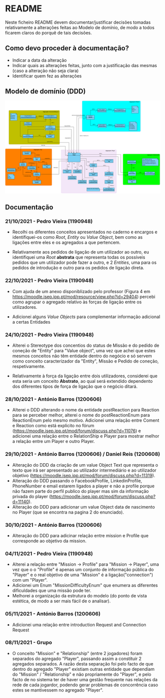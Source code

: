 # README #

Neste ficheiro README devem documentar/justificar decisões tomadas relativamente a alterações feitas ao Modelo de domínio, de modo a todos ficarem claros do porquê de tais decisões.

## Como devo proceder à documentação? ###

* Indicar a data da alteração
* Indicar quais as alterações feitas, junto com a justificação das mesmas (caso a alteração não seja clara)
* Identificar quem fez as alterações

## Modelo de domínio (DDD) ###

![DDD_diagram.svg](DDD_diagram.svg)

## Documentação ###

### 21/10/2021 - Pedro Vieira (1190948)

* Recolhi os diferentes conceitos apresentados no caderno e encargos e identifiquei-os como *Root*, *Entity* ou *Value Object*, bem como as ligações entre eles e os agregados a que pertencem.

* Relativamente aos pedidos de ligação de um utilizador ao outro, eu identifiquei uma *Root* **abstrata** que representa todas os possíveis pedidos que um utilizador pode fazer a outro, e 2 *Entities*, uma para os pedidos de introdução e outro para os pedidos de ligação direta.

### 22/10/2021 - Pedro Vieira (1190948)

* Com ajuda de um anexo disponiblizado pelo professor (Figura 4 em https://moodle.isep.ipp.pt/mod/resource/view.php?id=29404) percebi como agrupar o agregado relativo às forças  de ligação entre os utilizadores.

* Adicionei alguns *Value Objects* para complementar informação adicional a certas Entidades

### 24/10/2021 - Pedro Vieira (1190948)

* Alterei o Stereotype dos concentios do status de Missão e do pedido de coneção de "Entity" para "Value object", uma vez que achei que estes mesmos conceitos não têm entidade dentro do negócio e só servem como conceito caracterizador da "Entity", Missão e Pedido de coneção, respetivamente.

* Relativamente à força da ligação entre dois utilizadores, considerei que esta seria um conceito **Abstrato**, ao qual será extendido dependento dos diferentes tipos de força de ligação que o negócio ditará.  

### 28/10/2021 - António Barros (1200606)

* Alterei o DDD alterando o nome da entidade postReaction para Reaction para se perceber melhor, alterei o nome do postReactionEnum para ReactionEnum pelo mesmo motivo. Adicionei uma relação entre Coment e Reaction como está explicito no fórum (https://moodle.isep.ipp.pt/mod/forum/discuss.php?d=11076) e adicionei uma relação entre o RelationShip  e Player para mostrar melhor a relação entre um Player e outro Player.

### 29/10/2021 - António Barros (1200606) / Daniel Reis (1200608)

* Alteração do DDD da criação de um value Object Text que representa o texto que irá ser apresentado ao utilizador intermediário e ao utilizador objetivo (https://moodle.isep.ipp.pt/mod/forum/discuss.php?d=11319).
* Alteração do DDD passando o FacebookProfile, LinkedinProfile, PhoneNumber e email estarem ligados a player e não a profile porque não fazem parte do perfil publico do player mas sim da informação privada do player (https://moodle.isep.ipp.pt/mod/forum/discuss.php?d=11140).
* Alteração do DDD para adicionar um value Object data de nascimento no Player (que se encontra na pagina 2 do enunciado).

### 30/10/2021 - António Barros (1200606)

* Alteração do DDD para adicinar relação entre mission e Profile que corresponde ao objetivo da mission.

### 04/11/2021 - Pedro Vieira (1190948)

* Alterei a relação entre "Mission -> Profile" para "Mission -> Player", uma vez que o o "Profile" é apenas um conjunto de informação pública do "Player" e o real objetivo de uma "Mission" é a ligação("connection") com um "Player".
* Adicionei um Enum "MissionDifficultyEnum" que enumera as diferentes dificuldades que uma missão pode ter.
* Melhorei a organização da estrutura do modelo (do ponto de vista estética, de modo a ser mais fácil de o analisar).


### 05/11/2021 - António Barros (1200606)

* Adicionei uma relação entre introduction Request and Connection Request

### 08/11/2021 - Grupo

* O conceito "Mission" e "Relationship" (entre 2 jogadores) foram separados do agregado "Player", passando assim a constituir 2 agregados separados. A razão desta separação foi pelo facto de que dentro do agregado "Player" existiam outras entidade que dependiam do "Mission" / "Relationship" e não propriamente do "Player", e pelo facto de no sistema ter de haver uma gestão frequente nas relações da rede de cada jogardor, podendo gerar problemas de concorrência caso estes se mantivessem no agregado "Player".